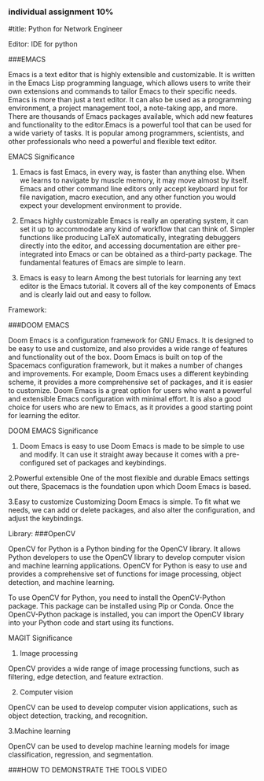 ### individual assignment 10%
#title: Python for Network Engineer

Editor: IDE for python

###EMACS 

Emacs is a text editor that is highly extensible and customizable. 
It is written in the Emacs Lisp programming language, 
which allows users to write their own extensions and commands to tailor Emacs to their specific needs.
Emacs is more than just a text editor. It can also be used as a programming environment, 
a project management tool, a note-taking app, and more. There are thousands of Emacs packages available,
which add new features and functionality to the editor.Emacs is a powerful tool that can be used for a wide variety of tasks.
It is popular among programmers, scientists, and other professionals who need a powerful and flexible text editor.
 
EMACS Significance
1. Emacs is fast
Emacs, in every way, is faster than anything else. When we learns to navigate by muscle memory, it may move almost by itself. 
Emacs and other command line editors only accept keyboard input for file navigation, macro execution,
and any other function you would expect your development environment to provide.

2. Emacs highly customizable
Emacs is really an operating system, it can set it up to accommodate any kind of workflow that can think of. 
Simpler functions like producing LaTeX automatically, integrating debuggers directly into the editor, 
and accessing documentation are either pre-integrated into Emacs or can be obtained as a third-party package.
The fundamental features of Emacs are simple to learn.

3. Emacs is easy to learn 
Among the best tutorials for learning any text editor is the Emacs tutorial. 
It covers all of the key components of Emacs and is clearly laid out and easy to follow.


Framework:

###DOOM EMACS 

Doom Emacs is a configuration framework for GNU Emacs. It is designed to be easy to use and customize, 
and also provides a wide range of features and functionality out of the box.
Doom Emacs is built on top of the Spacemacs configuration framework, but it makes a number of changes and improvements.
 For example, Doom Emacs uses a different keybinding scheme, 
it provides a more comprehensive set of packages, and it is easier to customize.
Doom Emacs is a great option for users who want a powerful and extensible Emacs configuration with minimal effort.
It is also a good choice for users who are new to Emacs, as it provides a good starting point for learning the editor.

DOOM EMACS Significance
1. Doom Emacs is easy to use 
Doom Emacs is made to be simple to use and modify. 
It can use it straight away because it comes with a pre-configured set of packages and keybindings.

2.Powerful extensible 
One of the most flexible and durable Emacs settings out there, Spacemacs is the foundation upon which Doom Emacs is based.

3.Easy to customize 
Customizing Doom Emacs is simple. To fit what we needs, we can add or delete packages, 
and also alter the configuration, and adjust the keybindings.


Library:
###OpenCV

OpenCV for Python is a Python binding for the OpenCV library. It allows Python developers to use the OpenCV library to develop computer vision and machine learning applications. OpenCV for Python is easy to use and provides a comprehensive set of functions for image processing, object detection, and machine learning.

To use OpenCV for Python, you need to install the OpenCV-Python package. This package can be installed using Pip or Conda. Once the OpenCV-Python package is installed, you can import the OpenCV library into your Python code and start using its functions.


MAGIT Significance


1. Image processing
   
OpenCV provides a wide range of image processing functions, such as filtering, edge detection, and feature extraction.

2. Computer vision
   
OpenCV can be used to develop computer vision applications, such as object detection, tracking, and recognition.

3.Machine learning

OpenCV can be used to develop machine learning models for image classification, regression, and segmentation.

###HOW TO DEMONSTRATE THE TOOLS VIDEO 





